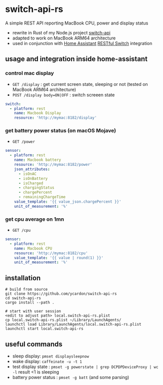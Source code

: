 # switch-api-rs

A simple REST API reporting MacBook CPU, power and display status
- rewrite in Rust of my Node.js project [switch-api](https://github.com/ycardon/switch-api)
- adapted to work on MacBook ARM64 architecture
- used in conjunction with [Home Assistant](https://www.home-assistant.io) [RESTful Switch](https://home-assistant.io/components/switch.rest) integration

## usage and integration inside home-assistant

### control mac display

- `GET /display` : get current screen state, sleeping or not (tested on MacBook ARM64 architecture)
- `POST /display body=ON|OFF` : switch screeen state

```yaml
switch:
  - platform: rest
    name: Macbook Display
    resource: 'http://mymac:8182/display'
```

### get battery power status (on macOS Mojave)

- `GET /power`

```yaml
sensor:
  - platform: rest
    name: Macbook battery
    resource: 'http://mymac:8182/power'
    json_attributes:
      - isOnAC
      - isOnBattery
      - isCharged
      - chargingStatus
      - chargePercent
      - remainingChargeTime
    value_template: '{{ value_json.chargePercent }}'
    unit_of_measurement: '%'
```

### get cpu average on 1mn

- `GET /cpu`

```yaml
sensor:
  - platform: rest
    name: Macbook CPU
    resource: 'http://mymac:8182/cpu'
    value_template: '{{ value | round(1) }}'
    unit_of_measurement: '%'
```

## installation

```shell
# build from source
git clone https://github.com/ycardon/switch-api-rs
cd switch-api-rs
cargo install --path .

# start with user session
<edit to adjust path> local.switch-api-rs.plist
cp local.switch-api-rs.plist ~/Library/LaunchAgents/
launchctl load Library/LaunchAgents/local.switch-api-rs.plist
launchctl start local.switch-api-rs
```

## useful commands

- sleep display: `pmset displaysleepnow`
- wake display: `caffeinate -u -t 1`
- test display state : `pmset -g powerstate | grep DCPDPDeviceProxy | wc -l` result <1 is sleeping
- battery power status : `pmset -g batt` (and some parsing)
